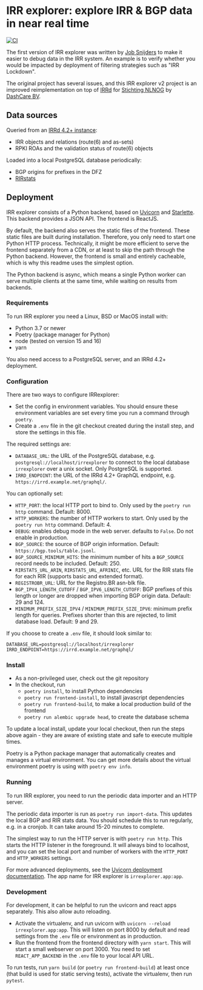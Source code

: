 # IRR explorer: explore IRR & BGP data in near real time

[![CI](https://circleci.com/gh/dashcare/irrexplorer.svg?style=svg)](https://circleci.com/gh/dashcare/irrexplorer)

The first version of IRR explorer was written by
[Job Snijders](https://github.com/job/irrexplorer) to make it easier to debug
data in the IRR system. An example is to verify whether you would be impacted
by deployment of filtering strategies such as "IRR Lockdown".

The original project has several issues, and this IRR explorer v2 project
is an improved reimplementation on top of [IRRd](https://github.com/irrdnet/irrd)
for [Stichting NLNOG](https://nlnog.net/) by [DashCare BV](https://dashcare.nl/).


## Data sources

Queried from an [IRRd 4.2+ instance](https://irrd.readthedocs.io/):

* IRR objects and relations (route(6) and as-sets)
* RPKI ROAs and the validation status of route(6) objects
  
Loaded into a local PostgreSQL database periodically:
  
* BGP origins for prefixes in the DFZ
* [RIRstats](https://www.apnic.net/about-apnic/corporate-documents/documents/resource-guidelines/rir-statistics-exchange-format/)


## Deployment

IRR explorer consists of a Python backend, based on
[Uvicorn](https://www.uvicorn.org/) and [Starlette](https://www.starlette.io/).
This backend provides a JSON API. The frontend is ReactJS.

By default, the backend also serves the static files of the frontend. These
static files are built during installation. Therefore,
you only need to start one Python HTTP process. Technically, it might be more
efficient to serve the frontend separately from a CDN, or at least to skip the
path through the Python backend. However, the frontend is small and entirely
cacheable, which is why this readme uses the simplest option.

The Python backend is async, which means
a single Python worker can serve multiple clients at the same time, while waiting
on results from backends.

### Requirements

To run IRR explorer you need a Linux, BSD or MacOS install with:

* Python 3.7 or newer
* Poetry (package manager for Python)
* node (tested on version 15 and 16)
* yarn

You also need access to a PostgreSQL server, and an IRRd 4.2+ deployment.

### Configuration

There are two ways to configure IRRexplorer:

* Set the config in environment variables. You should ensure these environment
  variables are set every time you run a command through `poetry`.
* Create a `.env` file in the git checkout created during the install step,
  and store the settings in this file.

The required settings are:

* `DATABASE_URL`: the URL of the PostgreSQL database, e.g.
  `postgresql://localhost/irrexplorer` to connect
  to the local database `irrexplorer` over a unix socket. 
  Only PostgreSQL is supported.
* `IRRD_ENDPOINT`: the URL of the IRRd 4.2+ GraphQL endpoint, e.g.
  `https://irrd.example.net/graphql/`.
  
You can optionally set:

* `HTTP_PORT`: the local HTTP port to bind to. Only used by the
  `poetry run http` command. Default: 8000.
* `HTTP_WORKERS`: the number of HTTP workers to start. Only used by the
  `poetry run http` command. Default: 4.
* `DEBUG`: enables debug mode in the web server. defaults to `False`.
  Do not enable in production.
* `BGP_SOURCE`: the source of BGP origin information. Default:
  `https://bgp.tools/table.jsonl`.
* `BGP_SOURCE_MINIMUM_HITS`: the minimum number of hits a `BGP_SOURCE`
  record needs to be included. Default: 250.
* `RIRSTATS_URL_ARIN`, `RIRSTATS_URL_AFRINIC`, etc. URL for the 
  RIR stats file for each RIR (supports basic and extended format).
* `REGISTROBR_URL`: URL for the Registro.BR asn-blk file.
* `BGP_IPV4_LENGTH_CUTOFF` / `BGP_IPV6_LENGTH_CUTOFF`: BGP prefixes
  of this length or longer are dropped when importing BGP origin data.
  Default: 29 and 124.
* `MINIMUM_PREFIX_SIZE_IPV4` / `MINIMUM_PREFIX_SIZE_IPV6`: minimum prefix
  length for queries. Prefixes shorter than this are rejected, to limit
  database load. Default: 9 and 29.


If you choose to create a `.env` file, it should look similar to:
```
DATABASE_URL=postgresql://localhost/irrexplorer
IRRD_ENDPOINT=https://irrd.example.net/graphql/
```

### Install

* As a non-privileged user, check out the git repository
* In the checkout, run
  * `poetry install`, to install Python dependencies
  * `poetry run frontend-install`, to install javascript dependencies
  * `poetry run frontend-build`, to make a local production build of the frontend
  * `poetry run alembic upgrade head`, to create the database schema
    
To update a local install, update your local checkout, then run the steps
above again - they are aware of existing state and safe to execute multiple
times.

Poetry is a Python package manager that automatically creates and manages a
virtual environment. You can get more details about the virtual environment
poetry is using with `poetry env info`.

### Running

To run IRR explorer, you need to run the periodic data importer and an HTTP server.

The periodic data importer is run as `poetry run import-data`. This updates the local
BGP and RIR stats data. You should schedule this to run regularly, e.g. in a cronjob.
It can take around 15-20 minutes to complete.

The simplest way to run the HTTP server is with `poetry run http`. This starts the
HTTP listener in the foreground. It will always bind to localhost, and you can set
the local port and number of workers with the `HTTP_PORT` and `HTTP_WORKERS` settings.

For more advanced deployments, see the
[Uvicorn deployment documentation](https://www.uvicorn.org/deployment/#using-a-process-manager).
The app name for IRR explorer is `irrexplorer.app:app`. 

### Development

For development, it can be helpful to run the uvicorn and react apps separately.
This also allow auto reloading.

* Activate the virtualenv, and run uvicorn with `uvicorn --reload irrexplorer.app:app`.
  This will listen on port 8000 by default and read settings from the `.env` file or
  environment as in production.
* Run the frontend from the frontend directory with `yarn start`. This will start
  a small webserver on port 3000. You need to set `REACT_APP_BACKEND` in the `.env`
  file to your local API URL.

To run tests, run `yarn build` (or `poetry run frontend-build`) at least once
(that build is used for static serving tests), activate the virtualenv,
then run `pytest`.
